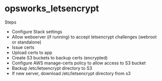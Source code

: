 # opsworks_letsencrypt

Steps
- Configure Stack settings
- Allow webserver (if running) to accept letsencrypt challenges (webroot or standalone)
- Issue certs
- Upload certs to app
- Create S3 buckets to backup certs (encrypted)
- Configure AWS manage-certs policy to allow access to S3 bucket
- Backup /etc/letsencrypt directory to S3
- If new server, download /etc/letsencrypt directory from s3
